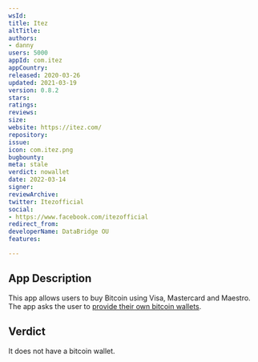 ```yaml
---
wsId: 
title: Itez
altTitle: 
authors:
- danny
users: 5000
appId: com.itez
appCountry: 
released: 2020-03-26
updated: 2021-03-19
version: 0.8.2
stars: 
ratings: 
reviews: 
size: 
website: https://itez.com/
repository: 
issue: 
icon: com.itez.png
bugbounty: 
meta: stale
verdict: nowallet
date: 2022-03-14
signer: 
reviewArchive: 
twitter: Itezofficial
social:
- https://www.facebook.com/itezofficial
redirect_from: 
developerName: DataBridge OU
features: 

---
```


## App Description

This app allows users to buy Bitcoin using Visa, Mastercard and Maestro. The app asks the user to [provide their own bitcoin wallets](https://twitter.com/BitcoinWalletz/status/1459093498544623617).

## Verdict

It does not have a bitcoin wallet.
